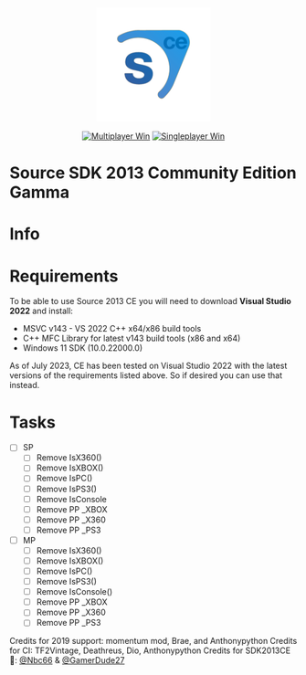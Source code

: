 <p align="center">
  <img src=".assets/sdk2013ceg.png" width="200" height="200">
</p>

<div align="center">

 <a href="">[![Multiplayer Win](https://github.com/Michael-Soyka/source-sdk-2013-ceg/actions/workflows/MP_windows.yml/badge.svg)](https://github.com/Michael-Soyka/source-sdk-2013-ceg/actions/workflows/MP_windows.yml)</a>
<a href="">[![Singleplayer Win](https://github.com/Michael-Soyka/source-sdk-2013-ceg/actions/workflows/SP_windows.yml/badge.svg)](https://github.com/Michael-Soyka/source-sdk-2013-ceg/actions/workflows/SP_windows.yml)</a>

</div>

# Source SDK 2013 Community Edition Gamma

# Info

# Requirements 
To be able to use Source 2013 CE you will need to download **Visual Studio 2022** and install:
* MSVC v143 - VS 2022 C++ x64/x86 build tools
* C++ MFC Library for latest v143 build tools (x86 and x64)
* Windows 11 SDK (10.0.22000.0)

As of July 2023, CE has been tested on Visual Studio 2022 with the latest versions of the requirements listed above. So if desired you can use that instead.

# Tasks
  - [ ] SP
    - [ ] Remove IsX360()
    - [ ] Remove IsXBOX()
    - [ ] Remove IsPC()
    - [ ] Remove IsPS3()
    - [ ] Remove IsConsole
    - [ ] Remove PP _XBOX
    - [ ] Remove PP _X360
    - [ ] Remove PP _PS3 
  - [ ] MP
    - [ ] Remove IsX360()
    - [ ] Remove IsXBOX()
    - [ ] Remove IsPC()
    - [ ] Remove IsPS3()
    - [ ] Remove IsConsole()
    - [ ] Remove PP _XBOX
    - [ ] Remove PP _X360
    - [ ] Remove PP _PS3

Credits for 2019 support: momentum mod, Brae, and Anthonypython
Credits for CI: TF2Vintage, Deathreus, Dio, Anthonypython
Credits for SDK2013CE :blue_heart:: [@Nbc66](https://github.com/Nbc66) & [@GamerDude27](https://github.com/GamerDude27)
